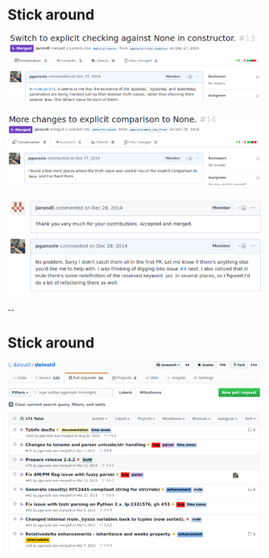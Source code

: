 # Stick around

<img src="images/tips/stick-around-00.png"
     alt="pganssle's first dateutil pull request"
     id="ghscreenshot"
     style="margin-bottom: 5px;"
     />

<img src="images/tips/stick-around-01.png"
     alt="pganssle's second dateutil pull request"
     id="ghscreenshot"
     style="margin-bottom: 5px; margin-top: 5px;"
     /> <fragment/>

<img src="images/tips/stick-around-02.png"
     alt="pganssle lays the groundwork for his third dateutil PR"
     id="ghscreenshot"
     style="margin-bottom: 5px; margin-top: 5px;"
     /> <fragment/>

--

# Stick around

<img src="images/tips/stick-around-03.png"
     alt="Screenshot of dateutil PRs authored by pganssle"
     id="ghscreenshot"
     />

